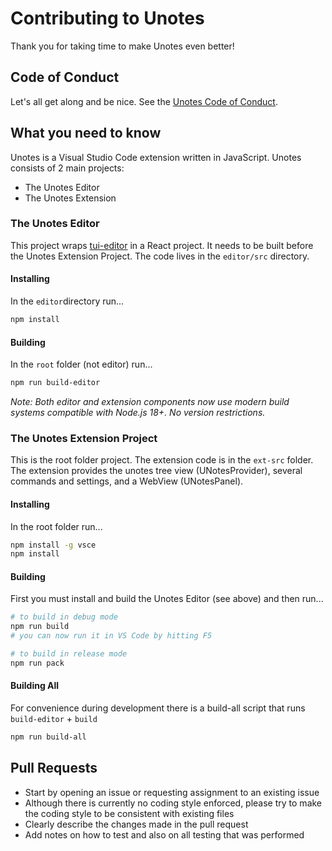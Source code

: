 # Contributing to Unotes

Thank you for taking time to make Unotes even better!

## Code of Conduct

Let's all get along and be nice. See the [Unotes Code of Conduct](https://github.com/ryanmcalister/unotes/blob/master/CODE_OF_CONDUCT.md).

## What you need to know

Unotes is a Visual Studio Code extension written in JavaScript. Unotes consists of 2 main projects:

- The Unotes Editor
- The Unotes Extension

### The Unotes Editor

This project wraps [tui-editor](https://github.com/nhn/tui.editor) in a React project. It needs to be built before the Unotes Extension Project. The code lives in the `editor/src` directory.

#### Installing

In the `editor`directory run...

```bash
npm install
```

#### Building

In the `root` folder (not editor) run...

```bash
npm run build-editor
```

*Note: Both editor and extension components now use modern build systems compatible with Node.js 18+. No version restrictions.*

### The Unotes Extension Project

This is the root folder project. The extension code is in the `ext-src` folder. The extension provides the unotes tree view (UNotesProvider), several commands and settings, and a WebView (UNotesPanel).

#### Installing

In the root folder run...

```bash
npm install -g vsce
npm install
```

#### Building

First you must install and build the Unotes Editor (see above) and then run...

```bash
# to build in debug mode
npm run build
# you can now run it in VS Code by hitting F5

# to build in release mode
npm run pack
```

#### Building All

For convenience during development there is a build-all script that runs `build-editor` + `build`

```bash
npm run build-all
```

## Pull Requests

- Start by opening an issue or requesting assignment to an existing issue
- Although there is currently no coding style enforced, please try to make the coding style to be consistent with existing files
- Clearly describe the changes made in the pull request
- Add notes on how to test and also on all testing that was performed
